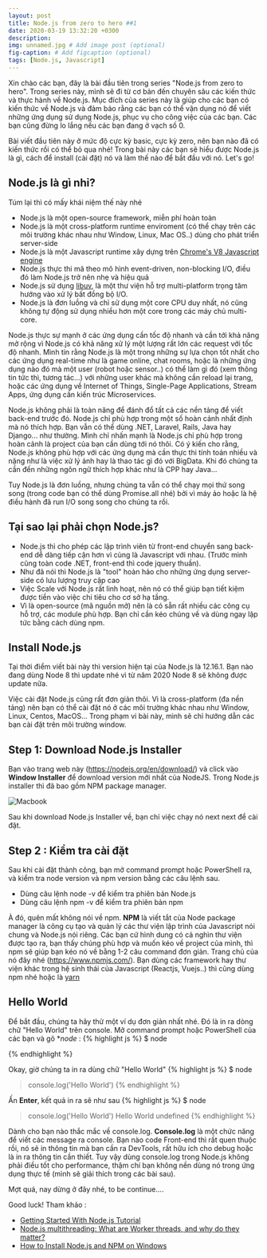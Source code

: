 ```yaml
---
layout: post
title: Node.js from zero to hero ##1
date: 2020-03-19 13:32:20 +0300
description: 
img: unnamed.jpg # Add image post (optional)
fig-caption: # Add figcaption (optional)
tags: [Node.js, Javascript]
---
```


Xin chào các bạn, đây là bài đầu tiên trong series "Node.js from zero to hero". 
Trong series này, mình sẽ đi từ cơ bản đến chuyên sâu các kiến thức và thực hành về Node.js. 
Mục đích của series này là giúp cho các bạn có kiến thức về Node.js và đảm bảo rằng các bạn có thể vận dụng nó để viết những ứng dụng sử dụng Node.js, phục vụ cho công việc của các bạn.
Các bạn cũng đừng lo lắng nếu các bạn đang ở vạch số 0.

Bài viết đầu tiên này ở mức độ cực kỳ basic, cực kỳ zero, nên bạn nào đã có kiến thức rồi có thể bỏ qua nhé!
Trong bài này các bạn sẽ hiểu được Node.js là gì, cách để install (cài đặt) nó và làm thế nào để bắt đầu với nó. Let's go!

## Node.js là gì nhỉ?
Túm lại thì có mấy khái niệm thế này nhé
  * Node.js là một open-source framework, miễn phí hoàn toàn
  * Node.js là một cross-platform runtime enviroment (có thể chạy trên các môi trường khác nhau như Window, Linux, Mac OS..) dùng cho phát triển server-side
  * Node.js là một Javascript runtime xây dựng trên [Chrome's V8 Javascript engine](https://en.wikipedia.org/wiki/V8_%28JavaScript_engine%29)
  * Node.js thực thi mã theo mô hình event-driven, non-blocking I/O, điều đó làm Node.js trở nên nhẹ và hiệu quả
  * Node.js sử dụng [libuv](https://github.com/libuv/libuv), là một thư viện hỗ trợ multi-platform trọng tâm hướng vào xử lý bất đồng bộ I/O.
  * Node.js là đơn luồng và chỉ sử dụng một core CPU duy nhất, nó cũng không tự động sử dụng nhiều hơn một core trong các máy chủ multi-core.

Node.js thực sự mạnh ở các ứng dụng cần tốc độ nhanh và cần tới khả năng mở rộng vì Node.js có khả năng xử lý một lượng rất lớn các request với tốc độ nhanh. Mình tin rằng Node.js là một trong những sự lựa chọn tốt nhất cho các ứng dụng real-time như là game online, chat rooms, hoặc là những ứng dụng nào đó mà một user (robot hoặc sensor..) có thể làm gì đó (xem thông tin tức thì, tương tác...) với những user khác mà không cần reload lại trang, hoặc các ứng dụng về Internet of Things, Single-Page Applications, Stream Apps, ứng dụng cần kiến trúc Microservices.

Node.js không phải là toàn năng để đánh đổ tất cả các nền tảng để viết back-end trước đó. Node.js chỉ phù hợp trong một số hoàn cảnh nhất định mà nó thích hợp. Bạn vẫn có thể dùng .NET, Laravel, Rails, Java hay Django... như thường. Mình chỉ nhấn mạnh là Node.js chỉ phù hợp trong hoàn cảnh là project của bạn cần dùng tới nó thôi. Có ý kiến cho rằng, Node.js không phù hợp với các ứng dụng mà cần thực thi tính toán nhiều và nặng như là việc xử lý ảnh hay là thao tác gì đó với BigData. Khi đó chúng ta cần đến những ngôn ngữ thích hợp khác như là CPP hay Java...

Tuy Node.js là đơn luồng, nhưng chúng ta vẫn có thể chạy mọi thứ song song (trong code bạn có thể dùng Promise.all nhé) bởi vì máy ảo hoặc là hệ điều hành đã run I/O song song cho chúng ta rồi. 

## Tại sao lại phải chọn Node.js?
  * Node.js thì cho phép các lập trình viên từ front-end chuyển sang back-end dễ dàng tiếp cận hơn vì cùng là Javascript với nhau. (Trước mình cũng toàn code .NET, front-end thì code jquery thuần).
  * Như đã nói thì Node.js là "tool" hoàn hảo cho những ứng dụng server-side có lưu lượng truy cập cao
  * Việc Scale với Node.js rất linh hoạt, nên nó có thể giúp bạn tiết kiệm được tiền vào việc chi tiêu cho cơ sở hạ tầng.
  * Vì là open-source (mã nguồn mở) nên là có sẵn rất nhiều các công cụ hỗ trợ, các module phù hợp. Bạn chỉ cần kéo chúng về và dùng ngay lập tức bằng cách dùng npm.
  
## Install Node.js

Tại thời điểm viết bài này thì version hiện tại của Node.js là 12.16.1. Bạn nào đang dùng Node 8 thì update nhé vì từ năm 2020 Node 8 sẽ không được update nữa.

Việc cài đặt Node.js cũng rất đơn giản thôi. Vì là cross-platform (đa nền tảng) nên bạn có thể cài đặt nó ở các môi trường khác nhau như Window, Linux, Centos, MacOS... Trong phạm vi bài này, mình sẽ chỉ hướng dẫn các bạn cài đặt trên môi trường window. 

## Step 1: Download Node.js Installer
Bạn vào trang web này (https://nodejs.org/en/download/) và click vào **Window Installer** để download version mới nhất của NodeJS.
Trong Node.js installer thì đã bao gồm NPM package manager.

![Macbook](https://phoenixnap.com/kb/wp-content/uploads/2019/06/donwload-nodejs-installer-windows-1.png)

Sau khi download Node.js Installer về, bạn chỉ việc chạy nó next next để cài đặt.

## Step 2 : Kiểm tra cài đặt
Sau khi cài đặt thành công, bạn mở command prompt hoặc PowerShell ra, và kiểm tra node version và npm version bằng các câu lệnh sau.

* Dùng câu lệnh node -v để kiểm tra phiên bản Node.js
* Dùng câu lệnh npm -v để kiểm tra phiên bản npm

À đó, quên mất không nói về npm. **NPM** là viết tắt của Node package manager là công cụ tạo và quản lý các thư viện lập trình của Javascript nói chung và Node.js nói riêng. Các bạn cứ hình dung có cả nghìn thư viện được tạo ra, bạn thấy chúng phù hợp và muốn kéo về project của mình, thì npm sẽ giúp bạn kéo nó về bằng 1-2 câu command đơn giản. Trang chủ của nó đây nhé (https://www.npmjs.com/).
Bạn dùng các framework hay thư viện khác trong hệ sinh thái của Javascript (Reactjs, Vuejs..) thì cũng dùng npm nhé hoặc là [yarn](https://yarnpkg.com/)

## Hello World
Để bắt đầu, chúng ta hãy thử một ví dụ đơn giản nhất nhé. Đó là in ra dòng chữ "Hello World" trên console.
Mở command prompt hoặc PowerShell của các bạn và gõ **node* : 
{% highlight js %}
$ node
>
{% endhighlight %}

Okay, giờ chúng ta in ra dùng chữ "Hello World"
{% highlight js %}
$ node
> console.log('Hello World')
{% endhighlight %}

Ấn **Enter**, kết quả in ra sẽ như sau
{% highlight js %}
$ node
> console.log('Hello World')
Hello World
undefined
{% endhighlight %}

Dành cho bạn nào thắc mắc về console.log. **Console.log** là một chức năng để viết các message ra console. Bạn nào code Front-end thì rất quen thuộc rồi, nó sẽ in thông tin mà bạn cần ra DevTools, rất hữu ích cho debug hoặc là in ra thông tin cần thiết. Tuy vậy dùng console.log trong Node.js không phải điều tốt cho performance, thậm chí bạn không nền dùng nó trong ứng dụng thực tế (mình sẽ giải thích trong các bài sau).

Mợt quá, nay dừng ở đây nhé, to be continue....

Good luck!
Tham khảo : 
 - [Getting Started With Node.js Tutorial](https://blog.risingstack.com/node-hero-tutorial-getting-started-with-node-js/)
 - [Node.js multithreading: What are Worker threads, and why do they matter?](https://blog.logrocket.com/node-js-multithreading-what-are-worker-threads-and-why-do-they-matter-48ab102f8b10/)
 - [How to Install Node.js and NPM on Windows](https://phoenixnap.com/kb/install-node-js-npm-on-windows)
